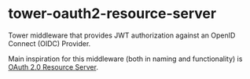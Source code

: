 # tower-oauth2-resource-server

Tower middleware that provides JWT authorization against an OpenID Connect (OIDC) Provider.

Main inspiration for this middleware (both in naming and functionality) is [OAuth 2.0 Resource Server](https://docs.spring.io/spring-security/reference/servlet/oauth2/resource-server/index.html).
